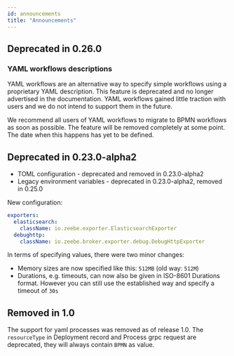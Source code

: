 ```yaml
---
id: announcements
title: "Announcements"
---
```



## Deprecated in 0.26.0

### YAML workflows descriptions

YAML workflows are an alternative way to specify simple workflows using a proprietary YAML description. This feature is deprecated and no longer advertised in the documentation. YAML workflows gained little traction with users and we do not intend to support them in the future.

We recommend all users of YAML workflows to migrate to BPMN workflows as soon as possible. The feature will be removed completely at some point. The date when this happens has yet to be defined.

## Deprecated in 0.23.0-alpha2

- TOML configuration - deprecated and removed in 0.23.0-alpha2
- Legacy environment variables - deprecated in 0.23.0-alpha2, removed in 0.25.0

New configuration:

```yaml
exporters:
  elasticsearch:
    className: io.zeebe.exporter.ElasticsearchExporter
  debughttp:
    className: io.zeebe.broker.exporter.debug.DebugHttpExporter
```

In terms of specifying values, there were two minor changes:

- Memory sizes are now specified like this: `512MB` (old way: `512M`)
- Durations, e.g. timeouts, can now also be given in ISO-8601 Durations format. However you can still use the established way and specify a timeout of `30s`

## Removed in 1.0

The support for yaml processes was removed as of release 1.0. The `resourceType` in Deployment record and Process grpc request are deprecated, they will always contain `BPMN` as value.
